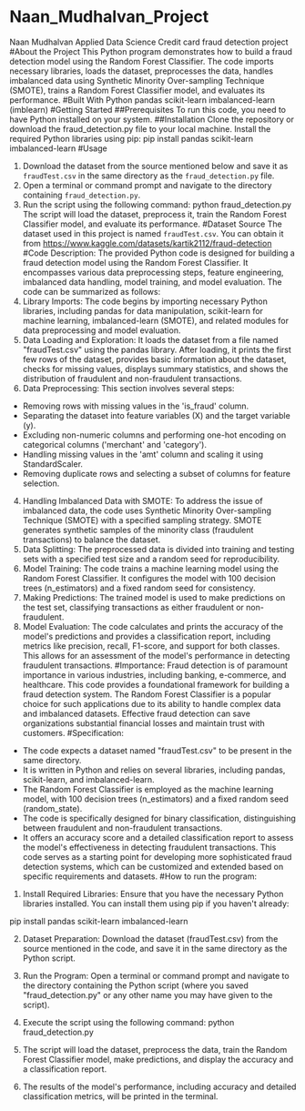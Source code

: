 # Naan_Mudhalvan_Project
Naan Mudhalvan Applied Data Science Credit card fraud detection project
#About the Project
This Python program demonstrates how to build a fraud detection model
using the Random Forest Classifier. The code imports necessary libraries,
loads the dataset, preprocesses the data, handles imbalanced data using
Synthetic Minority Over-sampling Technique (SMOTE), trains a Random
Forest Classifier model, and evaluates its performance.
#Built With
Python
pandas
scikit-learn
imbalanced-learn (imblearn)
#Getting Started
##Prerequisites
To run this code, you need to have Python installed on your system.
##Installation
Clone the repository or download the fraud_detection.py file to your local
machine.
Install the required Python libraries using pip:
 pip install pandas scikit-learn imbalanced-learn
#Usage
1. Download the dataset from the source mentioned below and save it as
`fraudTest.csv` in the same directory as the `fraud_detection.py` file.
2. Open a terminal or command prompt and navigate to the directory
containing `fraud_detection.py`.
3. Run the script using the following command:
 python fraud_detection.py
The script will load the dataset, preprocess it, train the Random Forest
Classifier model, and evaluate its performance.
#Dataset Source
The dataset used in this project is named `fraudTest.csv`. You can obtain it
from https://www.kaggle.com/datasets/kartik2112/fraud-detection
#Code Description:
The provided Python code is designed for building a fraud detection model
using the Random Forest Classifier. It encompasses various data
preprocessing steps, feature engineering, imbalanced data handling, model
training, and model evaluation. The code can be summarized as follows:
1. Library Imports: The code begins by importing necessary Python libraries,
including pandas for data manipulation, scikit-learn for machine learning,
imbalanced-learn (SMOTE), and related modules for data preprocessing and
model evaluation.
2. Data Loading and Exploration: It loads the dataset from a file named
"fraudTest.csv" using the pandas library. After loading, it prints the first few
rows of the dataset, provides basic information about the dataset, checks for
missing values, displays summary statistics, and shows the distribution of
fraudulent and non-fraudulent transactions.
3. Data Preprocessing: This section involves several steps:
 - Removing rows with missing values in the 'is_fraud' column.
 - Separating the dataset into feature variables (X) and the target variable
(y).
 - Excluding non-numeric columns and performing one-hot encoding on
categorical columns ('merchant' and 'category').
 - Handling missing values in the 'amt' column and scaling it using
StandardScaler.
 - Removing duplicate rows and selecting a subset of columns for feature
selection.
4. Handling Imbalanced Data with SMOTE: To address the issue of
imbalanced data, the code uses Synthetic Minority Over-sampling Technique
(SMOTE) with a specified sampling strategy. SMOTE generates synthetic
samples of the minority class (fraudulent transactions) to balance the
dataset.
5. Data Splitting: The preprocessed data is divided into training and
testing sets with a specified test size and a random seed for reproducibility.
6. Model Training: The code trains a machine learning model using the
Random Forest Classifier. It configures the model with 100 decision trees
(n_estimators) and a fixed random seed for consistency.
7. Making Predictions: The trained model is used to make predictions on
the test set, classifying transactions as either fraudulent or non-fraudulent.
8. Model Evaluation: The code calculates and prints the accuracy of the
model's predictions and provides a classification report, including metrics
like precision, recall, F1-score, and support for both classes. This allows for
an assessment of the model's performance in detecting fraudulent
transactions.
#Importance:
Fraud detection is of paramount importance in various industries, including
banking, e-commerce, and healthcare. This code provides a foundational
framework for building a fraud detection system. The Random Forest
Classifier is a popular choice for such applications due to its ability to handle
complex data and imbalanced datasets. Effective fraud detection can save
organizations substantial financial losses and maintain trust with customers.
#Specification:
- The code expects a dataset named "fraudTest.csv" to be present in the
same directory.
- It is written in Python and relies on several libraries, including pandas,
scikit-learn, and imbalanced-learn.
- The Random Forest Classifier is employed as the machine learning model,
with 100 decision trees (n_estimators) and a fixed random seed
(random_state).
- The code is specifically designed for binary classification, distinguishing
between fraudulent and non-fraudulent transactions.
- It offers an accuracy score and a detailed classification report to assess the
model's effectiveness in detecting fraudulent transactions.
This code serves as a starting point for developing more sophisticated fraud
detection systems, which can be customized and extended based on
specific requirements and datasets.
#How to run the program:
1. Install Required Libraries:
 Ensure that you have the necessary Python libraries installed. You can
install them using pip if you haven't already:

 pip install pandas scikit-learn imbalanced-learn

2. Dataset Preparation:
 Download the dataset (fraudTest.csv) from the source mentioned in the
code, and save it in the same directory as the Python script.
3. Run the Program:
 Open a terminal or command prompt and navigate to the directory
containing the Python script (where you saved "fraud_detection.py" or any
other name you may have given to the script).
4. Execute the script using the following command:
 python fraud_detection.py

5. The script will load the dataset, preprocess the data, train the Random
Forest Classifier model, make predictions, and display the accuracy and a
classification report.
6. The results of the model's performance, including accuracy and detailed
classification metrics, will be printed in the terminal.
